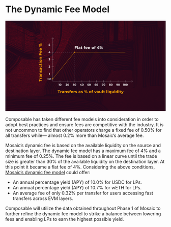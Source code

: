# The Dynamic Fee Model


![dynamic_fee_model](./dynamic-fee-model.png)


Composable has taken different fee models into consideration in order to adopt best practices and ensure fees are competitive with the industry. It is not uncommon to find that other operators charge a fixed fee of 0.50% for all transfers while— almost 0.2% more than Mosaic’s average fee.

Mosaic’s dynamic fee is based on the available liquidity on the source and destination layer. The dynamic fee model has a maximum fee of 4% and a minimum fee of 0.25%. The fee is based on a linear curve until the trade size is greater than 30% of the available liquidity on the destination layer. At this point it became a flat fee of 4%. Considering the above conditions, [Mosaic’s dynamic fee model](https://medium.com/composable-finance/the-dynamic-fee-model-powering-mosaics-transfer-availability-layer-f91011309592) could offer:

* An annual percentage yield (APY) of 10.0% for USDC for LPs.
* An annual percentage yield (APY) of 10.7% for wETH for LPs.
* An average fee of only 0.32% per transfer for users accessing fast transfers across EVM layers.

Composable will utilize the data obtained throughout Phase 1 of Mosaic to further refine the dynamic fee model to strike a balance between lowering fees and enabling LPs to earn the highest possible yield.

